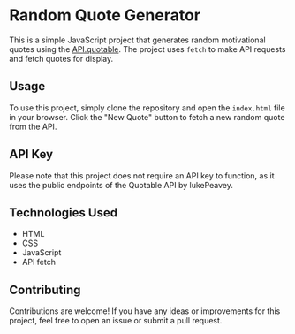 # Random Quote Generator

This is a simple JavaScript project that generates random motivational quotes using the [API.quotable](https://api.quotable.io/random). The project uses `fetch` to make API requests and fetch quotes for display.

## Usage

To use this project, simply clone the repository and open the `index.html` file in your browser. Click the "New Quote" button to fetch a new random quote from the API.

## API Key

Please note that this project does not require an API key to function, as it uses the public endpoints of the Quotable API by 
lukePeavey.

## Technologies Used

- HTML
- CSS
- JavaScript
- API fetch

## Contributing

Contributions are welcome! If you have any ideas or improvements for this project, feel free to open an issue or submit a pull request.

